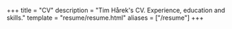 +++
title = "CV"
description = "Tim Hårek's CV. Experience, education and skills."
template = "resume/resume.html"
aliases = ["/resume"]
+++
